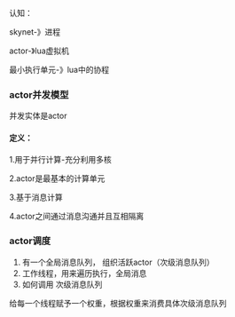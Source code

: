 认知：

skynet-》进程 

actor-》lua虚拟机 

最小执行单元-》lua中的协程



### actor并发模型

并发实体是actor

#### 定义：

1.用于并行计算-充分利用多核

2.actor是最基本的计算单元

3.基于消息计算

4.actor之间通过消息沟通并且互相隔离



### actor调度

1. 有一个全局消息队列， 组织活跃actor（次级消息队列）
2. 工作线程，用来遍历执行，全局消息
3. 如何调用 次级消息队列



给每一个线程赋予一个权重，根据权重来消费具体次级消息队列



